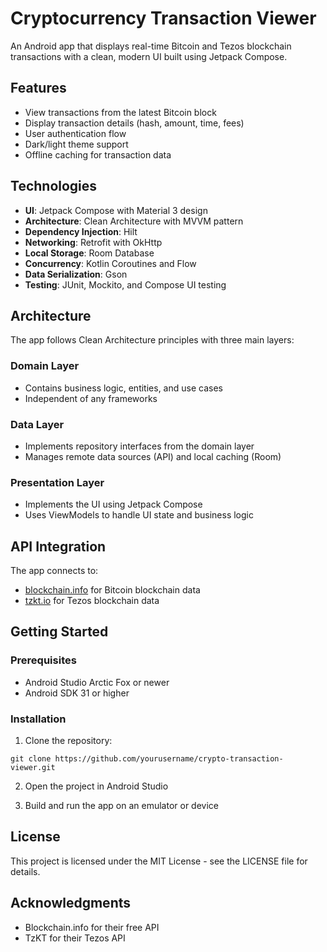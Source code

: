 # Cryptocurrency Transaction Viewer

An Android app that displays real-time Bitcoin and Tezos blockchain transactions with a clean, modern UI built using Jetpack Compose.

## Features

- View transactions from the latest Bitcoin block
- Display transaction details (hash, amount, time, fees)
- User authentication flow
- Dark/light theme support
- Offline caching for transaction data

## Technologies

- **UI**: Jetpack Compose with Material 3 design
- **Architecture**: Clean Architecture with MVVM pattern
- **Dependency Injection**: Hilt
- **Networking**: Retrofit with OkHttp
- **Local Storage**: Room Database
- **Concurrency**: Kotlin Coroutines and Flow
- **Data Serialization**: Gson
- **Testing**: JUnit, Mockito, and Compose UI testing

## Architecture

The app follows Clean Architecture principles with three main layers:

### Domain Layer
- Contains business logic, entities, and use cases
- Independent of any frameworks

### Data Layer
- Implements repository interfaces from the domain layer
- Manages remote data sources (API) and local caching (Room)

### Presentation Layer
- Implements the UI using Jetpack Compose
- Uses ViewModels to handle UI state and business logic

## API Integration

The app connects to:
- [blockchain.info](https://blockchain.info/api) for Bitcoin blockchain data
- [tzkt.io](https://api.tzkt.io) for Tezos blockchain data

## Getting Started

### Prerequisites
- Android Studio Arctic Fox or newer
- Android SDK 31 or higher

### Installation
1. Clone the repository:
```
git clone https://github.com/yourusername/crypto-transaction-viewer.git
```

2. Open the project in Android Studio

3. Build and run the app on an emulator or device

## License

This project is licensed under the MIT License - see the LICENSE file for details.

## Acknowledgments

- Blockchain.info for their free API
- TzKT for their Tezos API
